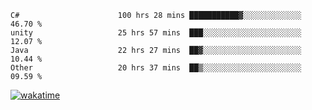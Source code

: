 <!--START_SECTION:waka-->

```text
C#                      100 hrs 28 mins ███████████▓░░░░░░░░░░░░░   46.70 %
unity                   25 hrs 57 mins  ███░░░░░░░░░░░░░░░░░░░░░░   12.07 %
Java                    22 hrs 27 mins  ██▓░░░░░░░░░░░░░░░░░░░░░░   10.44 %
Other                   20 hrs 37 mins  ██▒░░░░░░░░░░░░░░░░░░░░░░   09.59 %
```

<!--END_SECTION:waka-->
[![wakatime](https://wakatime.com/badge/user/6c2f442e-41b4-42e3-bc06-d5d8203ad1da.svg)](https://wakatime.com/@6c2f442e-41b4-42e3-bc06-d5d8203ad1da)
